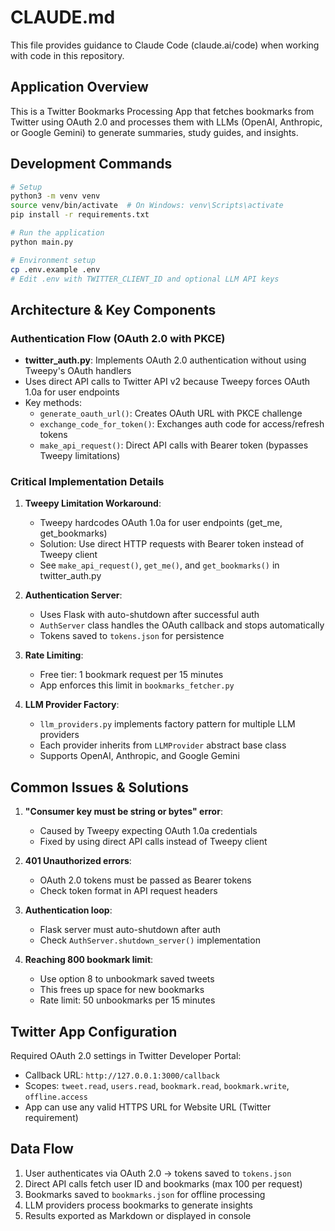# CLAUDE.md

This file provides guidance to Claude Code (claude.ai/code) when working with code in this repository.

## Application Overview

This is a Twitter Bookmarks Processing App that fetches bookmarks from Twitter using OAuth 2.0 and processes them with LLMs (OpenAI, Anthropic, or Google Gemini) to generate summaries, study guides, and insights.

## Development Commands

```bash
# Setup
python3 -m venv venv
source venv/bin/activate  # On Windows: venv\Scripts\activate
pip install -r requirements.txt

# Run the application
python main.py

# Environment setup
cp .env.example .env
# Edit .env with TWITTER_CLIENT_ID and optional LLM API keys
```

## Architecture & Key Components

### Authentication Flow (OAuth 2.0 with PKCE)
- **twitter_auth.py**: Implements OAuth 2.0 authentication without using Tweepy's OAuth handlers
- Uses direct API calls to Twitter API v2 because Tweepy forces OAuth 1.0a for user endpoints
- Key methods:
  - `generate_oauth_url()`: Creates OAuth URL with PKCE challenge
  - `exchange_code_for_token()`: Exchanges auth code for access/refresh tokens
  - `make_api_request()`: Direct API calls with Bearer token (bypasses Tweepy limitations)

### Critical Implementation Details

1. **Tweepy Limitation Workaround**: 
   - Tweepy hardcodes OAuth 1.0a for user endpoints (get_me, get_bookmarks)
   - Solution: Use direct HTTP requests with Bearer token instead of Tweepy client
   - See `make_api_request()`, `get_me()`, and `get_bookmarks()` in twitter_auth.py

2. **Authentication Server**:
   - Uses Flask with auto-shutdown after successful auth
   - `AuthServer` class handles the OAuth callback and stops automatically
   - Tokens saved to `tokens.json` for persistence

3. **Rate Limiting**:
   - Free tier: 1 bookmark request per 15 minutes
   - App enforces this limit in `bookmarks_fetcher.py`

4. **LLM Provider Factory**:
   - `llm_providers.py` implements factory pattern for multiple LLM providers
   - Each provider inherits from `LLMProvider` abstract base class
   - Supports OpenAI, Anthropic, and Google Gemini

## Common Issues & Solutions

1. **"Consumer key must be string or bytes" error**:
   - Caused by Tweepy expecting OAuth 1.0a credentials
   - Fixed by using direct API calls instead of Tweepy client

2. **401 Unauthorized errors**:
   - OAuth 2.0 tokens must be passed as Bearer tokens
   - Check token format in API request headers

3. **Authentication loop**:
   - Flask server must auto-shutdown after auth
   - Check `AuthServer.shutdown_server()` implementation

4. **Reaching 800 bookmark limit**:
   - Use option 8 to unbookmark saved tweets
   - This frees up space for new bookmarks
   - Rate limit: 50 unbookmarks per 15 minutes

## Twitter App Configuration

Required OAuth 2.0 settings in Twitter Developer Portal:
- Callback URL: `http://127.0.0.1:3000/callback`
- Scopes: `tweet.read`, `users.read`, `bookmark.read`, `bookmark.write`, `offline.access`
- App can use any valid HTTPS URL for Website URL (Twitter requirement)

## Data Flow

1. User authenticates via OAuth 2.0 → tokens saved to `tokens.json`
2. Direct API calls fetch user ID and bookmarks (max 100 per request)
3. Bookmarks saved to `bookmarks.json` for offline processing
4. LLM providers process bookmarks to generate insights
5. Results exported as Markdown or displayed in console
